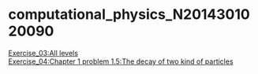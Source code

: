 # computational_physics_N2014301020090
[Exercise_03:All levels](https://www.zybuluo.com/mdeditor#498281)  
[Exercise_04:Chapter 1 problem 1.5:The decay of two kind of particles](https://www.zybuluo.com/mdeditor#498296)

